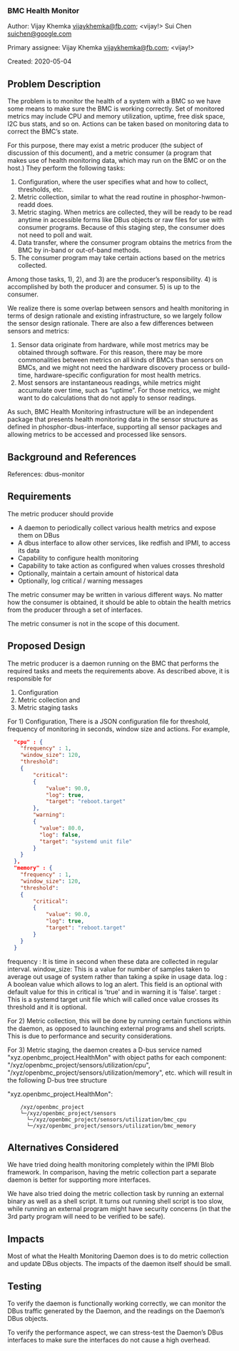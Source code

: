 ### BMC Health Monitor

Author:
  Vijay Khemka <vijaykhemka@fb.com>; <vijay!>
  Sui Chen <suichen@google.com>

Primary assignee:
  Vijay Khemka <vijaykhemka@fb.com>; <vijay!>

Created:
  2020-05-04

## Problem Description
The problem is to monitor the health of a system with a BMC so we have some
means to make sure the BMC is working correctly. Set of monitored metrics may
include CPU and memory utilization, uptime, free disk space, I2C bus stats,
and so on. Actions can be taken based on monitoring data to correct the BMC’s
state.

For this purpose, there may exist a metric producer (the subject of discussion
of this document), and a metric consumer (a program that makes use of health
monitoring data, which may run on the BMC or on the host.) They perform the
following tasks:

1) Configuration, where the user specifies what and how to collect,
   thresholds, etc.
2) Metric collection, similar to what the read routine in phosphor-hwmon-readd
   does.
3) Metric staging. When metrics are collected, they will be ready to be read
   anytime in accessible forms like DBus objects or raw files for use with
   consumer programs. Because of this staging step, the consumer does not need
   to poll and wait.
4) Data transfer, where the consumer program obtains the metrics from the BMC
   by in-band or out-of-band methods.
5) The consumer program may take certain actions based on the metrics
   collected.

Among those tasks, 1), 2), and 3) are the producer’s responsibility. 4) is
accomplished by both the producer and consumer. 5) is up to the consumer.

We realize there is some overlap between sensors and health monitoring in
terms of design rationale and existing infrastructure, so we largely follow
the sensor design rationale. There are also a few differences between sensors
and metrics:

1) Sensor data originate from hardware, while most metrics may be obtained
   through software. For this reason, there may be more commonalities between
   metrics on all kinds of BMCs than sensors on BMCs, and we might not need
   the hardware discovery process or build-time, hardware-specific
   configuration for most health metrics.
2) Most sensors are instantaneous readings, while metrics might accumulate
   over time, such as “uptime”. For those metrics, we might want to do
   calculations that do not apply to sensor readings.

As such, BMC Health Monitoring infrastructure will be an independent package
that presents health monitoring data in the sensor structure as defined in
phosphor-dbus-interface, supporting all sensor packages and allowing metrics
to be accessed and processed like sensors.

## Background and References
References:
dbus-monitor

## Requirements

The metric producer should provide
- A daemon to periodically collect various health metrics and expose them on
  DBus
- A dbus interface to allow other services, like redfish and IPMI, to access
  its data
- Capability to configure health monitoring
- Capability to take action as configured when values crosses threshold
- Optionally, maintain a certain amount of historical data
- Optionally, log critical / warning messages

The metric consumer may be written in various different ways. No matter how
the consumer is obtained, it should be able to obtain the health metrics from
the producer through a set of interfaces.

The metric consumer is not in the scope of this document.

## Proposed Design

The metric producer is a daemon running on the BMC that performs the required
tasks and meets the requirements above. As described above, it is responsible
for
1) Configuration
2) Metric collection and
3) Metric staging tasks

For 1) Configuration, There is a JSON configuration file for threshold,
frequency of monitoring in seconds, window size and actions.
For example,

```json
  "cpu" : {
    "frequency" : 1,
    "window_size": 120,
    "threshold":
    {
        "critical":
        {
            "value": 90.0,
            "log": true,
            "target": "reboot.target"
        },
        "warning":
        {
          "value": 80.0,
          "log": false,
          "target": "systemd unit file"
        }
    }
  },
  "memory" : {
    "frequency" : 1,
    "window_size": 120,
    "threshold":
    {
        "critical":
        {
            "value": 90.0,
            "log": true,
            "target": "reboot.target"
        }
    }
  }
```
frequency  : It is time in second when these data are collected in regular
             interval.
window_size: This is a value for number of samples taken to average out usage
             of system rather than taking a spike in usage data.
log        : A boolean value which allows to log an alert. This field is an
             optional with default value for this in critical is 'true' and in
             warning it is 'false'.
target     : This is a systemd target unit file which will called once value
             crosses its threshold and it is optional.

For 2) Metric collection, this will be done by running certain functions
within the daemon, as opposed to launching external programs and shell
scripts. This is due to performance and security considerations.

For 3) Metric staging, the daemon creates a D-bus service named
"xyz.openbmc_project.HealthMon" with object paths for each component:
"/xyz/openbmc_project/sensors/utilization/cpu",
"/xyz/openbmc_project/sensors/utilization/memory", etc.
which will result in the following D-bus tree structure

"xyz.openbmc_project.HealthMon":
```
    /xyz/openbmc_project
    └─/xyz/openbmc_project/sensors
      └─/xyz/openbmc_project/sensors/utilization/bmc_cpu
      └─/xyz/openbmc_project/sensors/utilization/bmc_memory
```

## Alternatives Considered
We have tried doing health monitoring completely within the IPMI Blob
framework. In comparison, having the metric collection part a separate daemon
is better for supporting more interfaces.

We have also tried doing the metric collection task by running an external
binary as well as a shell script. It turns out running shell script is too
slow, while running an external program might have security concerns (in that
the 3rd party program will need to be verified to be safe).

## Impacts
Most of what the Health Monitoring Daemon does is to do metric collection and
update DBus objects. The impacts of the daemon itself should be small.

## Testing
To verify the daemon is functionally working correctly, we can monitor the
DBus traffic generated by the Daemon, and the readings on the Daemon’s DBus
objects.

To verify the performance aspect, we can stress-test the Daemon’s DBus
interfaces to make sure the interfaces do not cause a high overhead.
